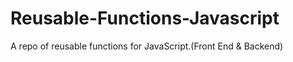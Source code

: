 # Reusable-Functions-Javascript
A repo of reusable functions for JavaScript.(Front End &amp; Backend)
